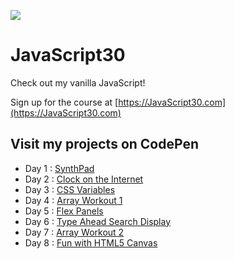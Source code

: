 ﻿![](https://javascript30.com/images/JS3-social-share.png)

# JavaScript30

Check out my vanilla JavaScript! 

Sign up for the course at [https://JavaScript30.com](https://JavaScript30.com)

## Visit my projects on CodePen

* Day 1 : [SynthPad](https://codepen.io/nichelicorn/pen/ExXZKJm)
* Day 2 : [Clock on the Internet](https://codepen.io/nichelicorn/pen/mdwRPzj)
* Day 3 : [CSS Variables](https://codepen.io/nichelicorn/pen/BaZpvxZ)
* Day 4 : [Array Workout 1](https://codepen.io/nichelicorn/pen/NWgjENe)
* Day 5 : [Flex Panels](https://codepen.io/nichelicorn/pen/rNwzWJq)
* Day 6 : [Type Ahead Search Display](https://codepen.io/nichelicorn/pen/rNwGJxG )
* Day 7 : [Array Workout 2](https://codepen.io/nichelicorn/pen/RwgjJqz)
* Day 8 : [Fun with HTML5 Canvas](https://codepen.io/nichelicorn/pen/rNwpZMg)
<!-- * Day 9 : []() -->
<!-- * Day 10 : []() -->
<!-- * Day 11 : []() -->
<!-- * Day 12 : []() -->
<!-- * Day 13 : []() -->
<!-- * Day 14 : []() -->
<!-- * Day 15 : []() -->
<!-- * Day 16 : []() -->
<!-- * Day 17 : []() -->
<!-- * Day 18 : []() -->
<!-- * Day 19 : []() -->
<!-- * Day 21 : []() -->
<!-- * Day 22 : []() -->
<!-- * Day 23 : []() -->
<!-- * Day 24 : []() -->
<!-- * Day 25 : []() -->
<!-- * Day 26 : []() -->
<!-- * Day 27 : []() -->
<!-- * Day 28 : []() -->
<!-- * Day 29 : []() -->
<!-- * Day 30 : []() -->
